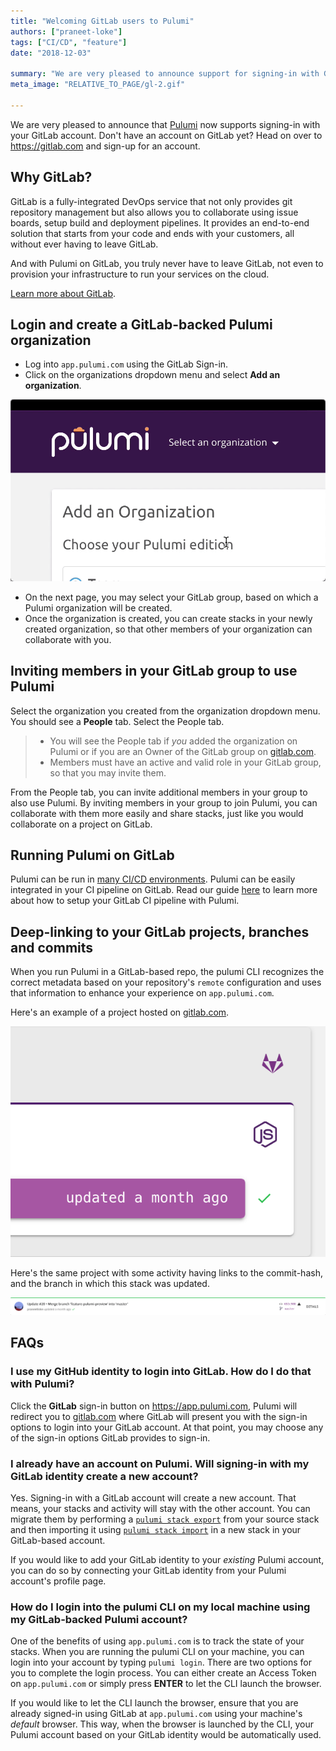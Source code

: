 ```yaml
---
title: "Welcoming GitLab users to Pulumi"
authors: ["praneet-loke"]
tags: ["CI/CD", "feature"]
date: "2018-12-03"

summary: "We are very pleased to announce support for signing-in with GitLab accounts."
meta_image: "RELATIVE_TO_PAGE/gl-2.gif"

---
```



We are very pleased to announce that [Pulumi](https://pulumi.io) now
supports signing-in with your GitLab account. Don't have an account on
GitLab yet? Head on over to <https://gitlab.com> and sign-up for an
account.

## Why GitLab?

GitLab is a fully-integrated DevOps service that not only provides git
repository management but also allows you to collaborate using issue
boards, setup build and deployment pipelines. It provides an end-to-end
solution that starts from your code and ends with your customers, all
without ever having to leave GitLab.

And with Pulumi on GitLab, you truly never have to leave GitLab, not
even to provision your infrastructure to run your services on the cloud.

[Learn more about GitLab](https://about.gitlab.com/why/).

## Login and create a GitLab-backed Pulumi organization

- Log into `app.pulumi.com` using the GitLab Sign-in.
- Click on the organizations dropdown menu and select **Add an
  organization**.

![GitLab and Pulumi, together at last](./gl-2.gif)

- On the next page, you may select your GitLab group, based on which a
  Pulumi organization will be created.
- Once the organization is created, you can create stacks in your
  newly created organization, so that other members of your
  organization can collaborate with you.

## Inviting members in your GitLab group to use Pulumi

Select the organization you created from the organization dropdown menu.
You should see a **People** tab. Select the People tab.

> -   You will see the People tab if *you* added the organization on
>     Pulumi or if you are an Owner of the GitLab group on
>     [gitlab.com](http://gitlab.com).
> -   Members must have an active and valid role in your GitLab group,
>     so that you may invite them.

From the People tab, you can invite additional members in your group to
also use Pulumi. By inviting members in your group to join Pulumi, you
can collaborate with them more easily and share stacks, just like you
would collaborate on a project on GitLab.

Running Pulumi on GitLab
--------------------------------------------------------

Pulumi can be run in [many CI/CD
environments](https://pulumi.io/reference/cd.html). Pulumi can be easily
integrated in your CI pipeline on GitLab. Read our guide
[here](https://pulumi.io/reference/cd-gitlab-ci.html) to learn more
about how to setup your GitLab CI pipeline with Pulumi.

Deep-linking to your GitLab projects, branches and commits
---------------------------------------------------------------------------------------------------------------------------

When you run Pulumi in a GitLab-based repo, the pulumi CLI recognizes
the correct metadata based on your repository's `remote` configuration
and uses that information to enhance your experience on
`app.pulumi.com`.

Here's an example of a project hosted on
[gitlab.com](http://gitlab.com).

![gl-3](./gl-3.png)

Here's the same project with some activity having links to the
commit-hash, and the branch in which this stack was updated.

![gl-4](./gl-4.png)

## FAQs

### I use my GitHub identity to login into GitLab. How do I do that with Pulumi?

Click the **GitLab** sign-in button on <https://app.pulumi.com>, Pulumi
will redirect you to [gitlab.com](http://gitlab.com) where GitLab will
present you with the sign-in options to login into your GitLab account.
At that point, you may choose any of the sign-in options GitLab provides
to sign-in.

### I already have an account on Pulumi. Will signing-in with my GitLab identity create a new account?

Yes. Signing-in with a GitLab account will create a new account. That
means, your stacks and activity will stay with the other account. You
can migrate them by performing a
[`pulumi stack export`](https://pulumi.io/reference/cli/pulumi_stack_export.html)
from your source stack and then importing it using
[`pulumi stack import`](https://pulumi.io/reference/cli/pulumi_stack_import.html)
in a new stack in your GitLab-based account.

If you would like to add your GitLab identity to your _existing_ Pulumi account, you can
do so by connecting your GitLab identity from your Pulumi account's profile page.

### How do I login into the pulumi CLI on my local machine using my GitLab-backed Pulumi account?

One of the benefits of using `app.pulumi.com` is to track the state of
your stacks. When you are running the pulumi CLI on your machine, you
can login into your account by typing `pulumi login`. There are two
options for you to complete the login process. You can either create an
Access Token on `app.pulumi.com` or simply press **ENTER** to let the
CLI launch the browser.

If you would like to let the CLI launch the browser, ensure that you are
already signed-in using GitLab at `app.pulumi.com` using your machine's
*default* browser. This way, when the browser is launched by the CLI,
your Pulumi account based on your GitLab identity would be automatically
used.
